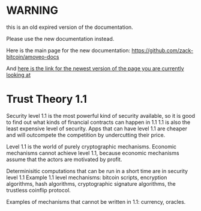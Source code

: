 WARNING
========

this is an old expired version of the documentation.

Please use the new documentation instead. 

Here is the main page for the new documentation: https://github.com/zack-bitcoin/amoveo-docs 

And [here is the link for the newest version of the page you are currently looking at](https://github.com/zack-bitcoin/amoveo-docs/blob/master//basics/trust_theory_1.1.md)

Trust Theory 1.1
==========

Security level 1.1 is the most powerful kind of security available, so it is good to find out what kinds of financial contracts can happen in 1.1
1.1 is also the least expensive level of security. Apps that can have level 1.1 are cheaper and will outcompete the competition by undercutting their price.

Level 1.1 is the world of purely cryptographic mechanisms.
Economic mechanisms cannot achieve level 1.1, because economic mechanisms assume that the actors are motivated by profit.

Determinisitic computations that can be run in a short time are in security level 1.1
Example 1.1 level mechanisms: bitcoin scripts, encryption algorithms, hash algorithms, cryptographic signature algorithms, the trustless coinflip protocol.

Examples of mechanisms that cannot be written in 1.1: currency, oracles.

